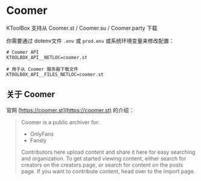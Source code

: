 # Coomer

KToolBox 支持从 Coomer.st / Coomer.su / Coomer.party 下载

你需要通过 dotenv文件 `.env` 或 `prod.env` 或系统环境变量来修改配置：
```dotenv
# Coomer API
KTOOLBOX_API__NETLOC=coomer.st

# 用于从 Coomer 服务器下载文件
KTOOLBOX_API__FILES_NETLOC=coomer.st
```

## 关于 Coomer

官网 [https://coomer.st](https://coomer.st) 的介绍：

> Coomer is a public archiver for:
> 
> - OnlyFans
> - Fansly
> 
> Contributors here upload content and share it here for easy searching and organization. To get started viewing content, either search for creators on the creators page, or search for content on the posts page. If you want to contribute content, head over to the import page.
